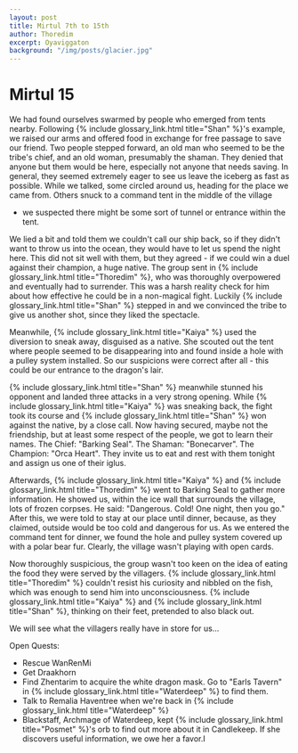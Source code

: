 ```yaml
---
layout: post
title: Mirtul 7th to 15th
author: Thoredim
excerpt: Oyaviggaton
background: "/img/posts/glacier.jpg"
---
```


# Mirtul 15

We had found ourselves swarmed by people who emerged from tents nearby.
Following {% include glossary_link.html title="Shan" %}'s example, we raised our arms and offered food in exchange for
free passage to save our friend. Two people stepped forward, an old man who
seemed to be the tribe's chief, and an old woman, presumably the shaman. They
denied that anyone but them would be here, especially not anyone that needs
saving. In general, they seemed extremely eager to see us leave the iceberg as
fast as possible. While we talked, some circled around us, heading for the
place we came from. Others snuck to a command tent in the middle of the village
- we suspected there might be some sort of tunnel or entrance within the tent.

We lied a bit and told them we couldn't call our ship back, so if they didn't
want to throw us into the ocean, they would have to let us spend the night
here. This did not sit well with them, but they agreed - if we could win a duel
against their champion, a huge native. The group sent in {% include glossary_link.html title="Thoredim" %}, who was
thoroughly overpowered and eventually had to surrender. This was a harsh
reality check for him about how effective he could be in a non-magical fight.
Luckily {% include glossary_link.html title="Shan" %} stepped in and we convinced the tribe to give us another shot,
since they liked the spectacle.

Meanwhile, {% include glossary_link.html title="Kaiya" %} used the diversion to sneak away, disguised as a native. She
scouted out the tent where people seemed to be disappearing into and found
inside a hole with a pulley system installed. So our suspicions were correct
after all - this could be our entrance to the dragon's lair.

{% include glossary_link.html title="Shan" %} meanwhile stunned his opponent and landed three attacks in a very strong
opening. While {% include glossary_link.html title="Kaiya" %} was sneaking back, the fight took its course and {% include glossary_link.html title="Shan" %} won
against the native, by a close call. Now having secured, maybe not the
friendship, but at least some respect of the people, we got to learn their
names. The Chief: "Barking Seal". The Shaman: "Bonecarver". The Champion: "Orca
Heart". They invite us to eat and rest with them tonight and assign us one of
their iglus.

Afterwards, {% include glossary_link.html title="Kaiya" %} and {% include glossary_link.html title="Thoredim" %} went to Barking Seal to gather more information.
He showed us, within the ice wall that surrounds the village, lots of frozen
corpses. He said: "Dangerous. Cold! One night, then you go." After this, we
were told to stay at our place until dinner, because, as they claimed, outside
would be too cold and dangerous for us. As we entered the command tent for
dinner, we found the hole and pulley system covered up with a polar bear fur.
Clearly, the village wasn't playing with open cards.

Now thoroughly suspicious, the group wasn't too keen on the idea of eating the
food they were served by the villagers. {% include glossary_link.html title="Thoredim" %} couldn't resist his curiosity
and nibbled on the fish, which was enough to send him into unconsciousness.
{% include glossary_link.html title="Kaiya" %} and {% include glossary_link.html title="Shan" %}, thinking on their feet, pretended to also black out.

We will see what the villagers really have in store for us...

Open Quests:

- Rescue WanRenMi
- Get Draakhorn
- Find Zhentarim to acquire the white dragon mask. Go to "Earls Tavern" in {% include glossary_link.html title="Waterdeep" %} to find them.
- Talk to Remalia Haventree when we're back in {% include glossary_link.html title="Waterdeep" %}
- Blackstaff, Archmage of Waterdeep, kept {% include glossary_link.html title="Posmet" %}'s orb to find out more about it in Candlekeep. If she discovers useful information, we owe her a favor.I
